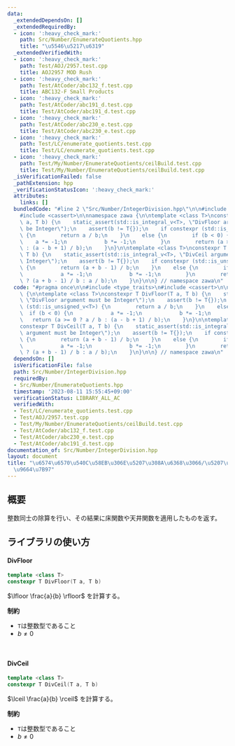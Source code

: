 ```yaml
---
data:
  _extendedDependsOn: []
  _extendedRequiredBy:
  - icon: ':heavy_check_mark:'
    path: Src/Number/EnumerateQuotients.hpp
    title: "\u5546\u5217\u6319"
  _extendedVerifiedWith:
  - icon: ':heavy_check_mark:'
    path: Test/AOJ/2957.test.cpp
    title: AOJ2957 MOD Rush
  - icon: ':heavy_check_mark:'
    path: Test/AtCoder/abc132_f.test.cpp
    title: ABC132-F Small Products
  - icon: ':heavy_check_mark:'
    path: Test/AtCoder/abc191_d.test.cpp
    title: Test/AtCoder/abc191_d.test.cpp
  - icon: ':heavy_check_mark:'
    path: Test/AtCoder/abc230_e.test.cpp
    title: Test/AtCoder/abc230_e.test.cpp
  - icon: ':heavy_check_mark:'
    path: Test/LC/enumerate_quotients.test.cpp
    title: Test/LC/enumerate_quotients.test.cpp
  - icon: ':heavy_check_mark:'
    path: Test/My/Number/EnumerateQuotients/ceilBuild.test.cpp
    title: Test/My/Number/EnumerateQuotients/ceilBuild.test.cpp
  _isVerificationFailed: false
  _pathExtension: hpp
  _verificationStatusIcon: ':heavy_check_mark:'
  attributes:
    links: []
  bundledCode: "#line 2 \"Src/Number/IntegerDivision.hpp\"\n\n#include <type_traits>\n\
    #include <cassert>\n\nnamespace zawa {\n\ntemplate <class T>\nconstexpr T DivFloor(T\
    \ a, T b) {\n    static_assert(std::is_integral_v<T>, \"DivFloor argument must\
    \ be Integer\");\n    assert(b != T{});\n    if constexpr (std::is_unsigned_v<T>)\
    \ {\n        return a / b;\n    }\n    else {\n        if (b < 0) {\n        \
    \    a *= -1;\n            b *= -1;\n        }\n        return (a >= 0 ? a / b\
    \ : (a - b + 1) / b);\n    }\n}\n\ntemplate <class T>\nconstexpr T DivCeil(T a,\
    \ T b) {\n    static_assert(std::is_integral_v<T>, \"DivCeil argument must be\
    \ Integer\");\n    assert(b != T{});\n    if constexpr (std::is_unsigned_v<T>)\
    \ {\n        return (a + b - 1) / b;\n    }\n    else {\n        if (b < 0) {\n\
    \            a *= -1;\n            b *= -1;\n        }\n        return (a >= 0\
    \ ? (a + b - 1) / b : a / b);\n    }\n}\n\n} // namespace zawa\n"
  code: "#pragma once\n\n#include <type_traits>\n#include <cassert>\n\nnamespace zawa\
    \ {\n\ntemplate <class T>\nconstexpr T DivFloor(T a, T b) {\n    static_assert(std::is_integral_v<T>,\
    \ \"DivFloor argument must be Integer\");\n    assert(b != T{});\n    if constexpr\
    \ (std::is_unsigned_v<T>) {\n        return a / b;\n    }\n    else {\n      \
    \  if (b < 0) {\n            a *= -1;\n            b *= -1;\n        }\n     \
    \   return (a >= 0 ? a / b : (a - b + 1) / b);\n    }\n}\n\ntemplate <class T>\n\
    constexpr T DivCeil(T a, T b) {\n    static_assert(std::is_integral_v<T>, \"DivCeil\
    \ argument must be Integer\");\n    assert(b != T{});\n    if constexpr (std::is_unsigned_v<T>)\
    \ {\n        return (a + b - 1) / b;\n    }\n    else {\n        if (b < 0) {\n\
    \            a *= -1;\n            b *= -1;\n        }\n        return (a >= 0\
    \ ? (a + b - 1) / b : a / b);\n    }\n}\n\n} // namespace zawa\n"
  dependsOn: []
  isVerificationFile: false
  path: Src/Number/IntegerDivision.hpp
  requiredBy:
  - Src/Number/EnumerateQuotients.hpp
  timestamp: '2023-08-11 15:55:45+09:00'
  verificationStatus: LIBRARY_ALL_AC
  verifiedWith:
  - Test/LC/enumerate_quotients.test.cpp
  - Test/AOJ/2957.test.cpp
  - Test/My/Number/EnumerateQuotients/ceilBuild.test.cpp
  - Test/AtCoder/abc132_f.test.cpp
  - Test/AtCoder/abc230_e.test.cpp
  - Test/AtCoder/abc191_d.test.cpp
documentation_of: Src/Number/IntegerDivision.hpp
layout: document
title: "\u6574\u6570\u540C\u58EB\u306E\u5207\u308A\u6368\u3066/\u5207\u308A\u4E0A\u3052\
  \u9664\u7B97"
---
```


## 概要

整数同士の除算を行い、その結果に床関数や天井関数を適用したものを返す。

## ライブラリの使い方

#### DivFloor

```cpp
template <class T>
constexpr T DivFloor(T a, T b) 
```

$\lfloor \frac{a}{b} \rfloor$ を計算する。

**制約**

- `T`は整数型であること
- $b \ne 0$

<br />

#### DivCeil

```cpp
template <class T>
constexpr T DivCeil(T a, T b)
```

$\lceil \frac{a}{b} \rceil$ を計算する。

**制約**

- `T`は整数型であること
- $b \ne 0$
